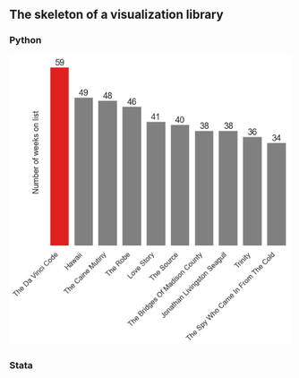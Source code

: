 ## The skeleton of a visualization library

### Python
[![Python bar chart](/images/python_bar_chart.png "Python bar chart")](/python_bar_chart.html)

### Stata
